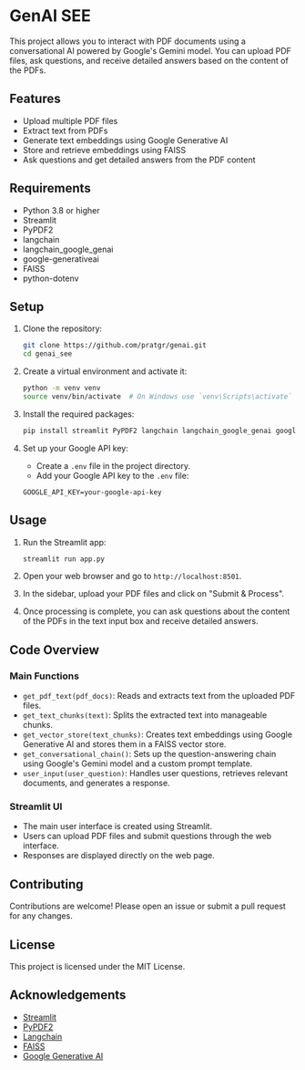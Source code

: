 # GenAI SEE

This project allows you to interact with PDF documents using a conversational AI powered by Google's Gemini model. You can upload PDF files, ask questions, and receive detailed answers based on the content of the PDFs.

## Features

- Upload multiple PDF files
- Extract text from PDFs
- Generate text embeddings using Google Generative AI
- Store and retrieve embeddings using FAISS
- Ask questions and get detailed answers from the PDF content

## Requirements

- Python 3.8 or higher
- Streamlit
- PyPDF2
- langchain
- langchain_google_genai
- google-generativeai
- FAISS
- python-dotenv

## Setup

1. Clone the repository:

    ```sh
    git clone https://github.com/pratgr/genai.git
    cd genai_see
    ```

2. Create a virtual environment and activate it:

    ```sh
    python -m venv venv
    source venv/bin/activate  # On Windows use `venv\Scripts\activate`
    ```

3. Install the required packages:

    ```sh
    pip install streamlit PyPDF2 langchain langchain_google_genai google-generativeai faiss-cpu python-dotenv
    ```

4. Set up your Google API key:
    - Create a `.env` file in the project directory.
    - Add your Google API key to the `.env` file:

    ```env
    GOOGLE_API_KEY=your-google-api-key
    ```

## Usage

1. Run the Streamlit app:

    ```sh
    streamlit run app.py
    ```

2. Open your web browser and go to `http://localhost:8501`.

3. In the sidebar, upload your PDF files and click on "Submit & Process".

4. Once processing is complete, you can ask questions about the content of the PDFs in the text input box and receive detailed answers.

## Code Overview

### Main Functions

- `get_pdf_text(pdf_docs)`: Reads and extracts text from the uploaded PDF files.
- `get_text_chunks(text)`: Splits the extracted text into manageable chunks.
- `get_vector_store(text_chunks)`: Creates text embeddings using Google Generative AI and stores them in a FAISS vector store.
- `get_conversational_chain()`: Sets up the question-answering chain using Google's Gemini model and a custom prompt template.
- `user_input(user_question)`: Handles user questions, retrieves relevant documents, and generates a response.

### Streamlit UI

- The main user interface is created using Streamlit.
- Users can upload PDF files and submit questions through the web interface.
- Responses are displayed directly on the web page.

## Contributing

Contributions are welcome! Please open an issue or submit a pull request for any changes.

## License

This project is licensed under the MIT License.

## Acknowledgements

- [Streamlit](https://streamlit.io/)
- [PyPDF2](https://pythonhosted.org/PyPDF2/)
- [Langchain](https://langchain.com/)
- [FAISS](https://github.com/facebookresearch/faiss)
- [Google Generative AI](https://cloud.google.com/generative-ai)
